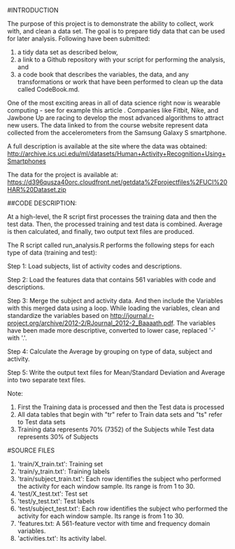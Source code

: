 #INTRODUCTION

The purpose of this project is to demonstrate the ability to collect, work with, and clean a data set. The goal is to prepare tidy data that can be used for later analysis. Following have been submitted: 
1) a tidy data set as described below, 
2) a link to a Github repository with your script for performing the analysis, and 
3) a code book that describes the variables, the data, and any transformations or work that have been performed to clean up the data called CodeBook.md. 

One of the most exciting areas in all of data science right now is wearable computing - see for example this article . Companies like Fitbit, Nike, and Jawbone Up are racing to develop the most advanced algorithms to attract new users. The data linked to from the course website represent data collected from the accelerometers from the Samsung Galaxy S smartphone. 

A full description is available at the site where the data was obtained:
http://archive.ics.uci.edu/ml/datasets/Human+Activity+Recognition+Using+Smartphones 

The data for the project is available at:
https://d396qusza40orc.cloudfront.net/getdata%2Fprojectfiles%2FUCI%20HAR%20Dataset.zip 

##CODE DESCRIPTION:

At a high-level, the R script first processes the training data and then the test data. Then, the processed training and test data is combined. Average is then calculated, and finally, two output text files are produced.

The R script called run_analysis.R performs the following steps for each type of data (training and test):

Step 1: Load subjects, list of activity codes and descriptions.

Step 2: Load the features data that contains 561 variables with code and descriptions.

Step 3: Merge the subject and activity data. And then include the Variables with this merged data using a loop. While loading the variables, clean and standardize the variables based on http://journal.r-project.org/archive/2012-2/RJournal_2012-2_Baaaath.pdf. The variables have been made more descriptive, converted to lower case, replaced '-' with '.'.

Step 4: Calculate the Average by grouping on type of data, subject and activity.

Step 5: Write the output text files for Mean/Standard Deviation and Average into two separate text files.

Note: 
1. First the Training data is processed and then the Test data is processed
2. All data tables that begin with "tr" refer to Train data sets and "ts" refer to Test data sets
3. Training data represents 70% (7352) of the Subjects while Test data represents 30% of Subjects

#SOURCE FILES
1. 'train/X_train.txt': Training set
2. 'train/y_train.txt': Training labels
3. 'train/subject_train.txt': Each row identifies the subject who performed the activity for each window sample. Its range is from 1 to 30. 
4. 'test/X_test.txt': Test set
5. 'test/y_test.txt': Test labels
6. 'test/subject_test.txt': Each row identifies the subject who performed the activity for each window sample. Its range is from 1 to 30. 
7. 'features.txt: A 561-feature vector with time and frequency domain variables. 
8. 'activities.txt': Its activity label. 

